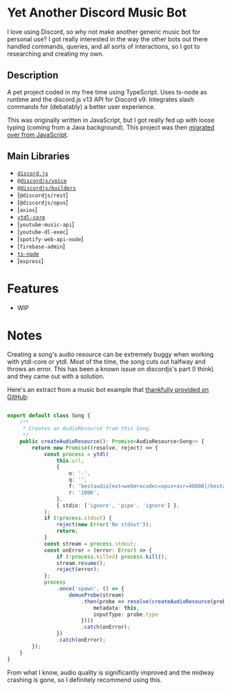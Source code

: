 # Yet Another Discord Music Bot
I love using Discord, so why not make another generic music bot for personal use? I got really interested in the way the other bots out there handled commands, queries, and all sorts of interactions, so I got to researching and creating my own.

## Description
A pet project coded in my free time using TypeScript. Uses ts-node as runtime and the discord.js v13 API for Discord v9. Integrates slash commands for (debatably) a better user experience.

This was originally written in JavaScript, but I got really fed up with loose typing (coming from a Java background). This project was then [migrated over from JavaScript].

## Main Libraries
- [`discord.js`]
- [`@discordjs/voice`]
- [`@discordjs/builders`]
- [`@discordjs/rest`]
- [`@discordjs/opus`]
- [`axios`]
- [`ytdl-core`]
- [`youtube-music-api`]
- [`youtube-dl-exec`]
- [`spotify-web-api-node`]
- [`firebase-admin`]
- [`ts-node`]
- [`express`]

# Features
- WIP

# Notes
Creating a song's audio resource can be extremely buggy when working with ytdl-core or ytdl. Most of the time, the song cuts out halfway and throws an error. This has been a known issue on discordjs's part (I think) and they came out with a solution.

Here's an extract from a music bot example that [thankfully provided on GitHub]:
```ts

export default class Song {
    /**
     * Creates an AudioResource from this Song.
     */
    public createAudioResource(): Promise<AudioResource<Song>> {
        return new Promise((resolve, reject) => {
            const process = ytdl(
                this.url,
                {
                    o: '-',
                    q: '',
                    f: 'bestaudio[ext=webm+acodec=opus+asr=48000]/bestaudio',
                    r: '100K',
                },
                { stdio: ['ignore', 'pipe', 'ignore'] },
            );
            if (!process.stdout) {
                reject(new Error('No stdout'));
                return;
            }
            const stream = process.stdout;
            const onError = (error: Error) => {
                if (!process.killed) process.kill();
                stream.resume();
                reject(error);
            };
            process
                .once('spawn', () => {
                    demuxProbe(stream)
                        .then(probe => resolve(createAudioResource(probe.stream, {
                            metadata: this,
                            inputType: probe.type
                        })))
                        .catch(onError);
                })
                .catch(onError);
        });
    }
}
```

From what I know, audio quality is significantly improved and the midway crashing is gone, so I definitely recommend using this.

[migrated over from JavaScript]: https://github.com/Shockch4rge/js-discord-bitjam
[`discord.js`]: https://www.npmjs.com/package/discord.js
[`@discordjs/voice`]: https://www.npmjs.com/package/@discordjs/voice
[`@discordjs/builders`]: https://www.npmjs.com/package/@discordjs/builders
[`ts-node`]: https://www.npmjs.com/package/ts-node
[`ytdl-core`]: https://www.npmjs.com/package/ytdl-core
[thankfully provided on GitHub]: https://github.com/discordjs/voice/tree/3dabc30fca79212809d1191e0c2f2b54c3f8cdc7/examples/music-bot
